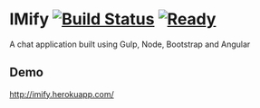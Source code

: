 IMify [![Build Status](https://secure.travis-ci.org/apergy/imify.png?branch=master)](http://travis-ci.org/apergy/imify) [![Ready](https://badge.waffle.io/apergy/imify.png?label=ready&title=Ready)](https://waffle.io/apergy/imify)
=====

A chat application built using Gulp, Node, Bootstrap and Angular

Demo
----
http://imify.herokuapp.com/
